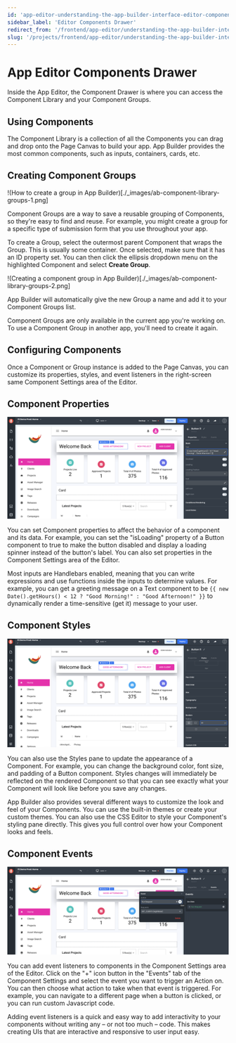 ```yaml
---
id: 'app-editor-understanding-the-app-builder-interface-editor-components-drawer'
sidebar_label: 'Editor Components Drawer'
redirect_from: '/frontend/app-editor/understanding-the-app-builder-interface/editor-components-drawer'
slug: '/projects/frontend/app-editor/understanding-the-app-builder-interface/editor-components-drawer'
---
```


# App Editor Components Drawer

Inside the App Editor, the Component Drawer is where you can access the Component Library and your Component Groups.

## Using Components

The Component Library is a collection of all the Components you can drag and drop onto the Page Canvas to build your app. App Builder provides the most common components, such as inputs, containers, cards, etc.

## Creating Component Groups

!(How to create a group in App Builder)[./_images/ab-component-library-groups-1.png]

Component Groups are a way to save a reusable grouping of Components, so they're easy to find and reuse. For example, you might create a group for a specific type of submission form that you use throughout your app.

To create a Group, select the outermost parent Component that wraps the Group. This is usually some container. Once selected, make sure that it has an ID property set. You can then click the ellipsis dropdown menu on the highlighted Component and select **Create Group**.

!(Creating a component group in App Builder)[./_images/ab-component-library-groups-2.png]

App Builder will automatically give the new Group a name and add it to your Component Groups list.

Component Groups are only available in the current app you're working on. To use a Component Group in another app, you'll need to create it again.

## Configuring Components

Once a Component or Group instance is added to the Page Canvas, you can customize its properties, styles, and event listeners in the right-screen same Component Settings area of the Editor.

## Component Properties

![App Builder's Component Properties](./_images/ab-component-settings-properties-1.png)

You can set Component properties to affect the behavior of a component and its data. For example, you can set the "isLoading" property of a Button component to true to make the button disabled and display a loading spinner instead of the button's label. You can also set properties in the Component Settings area of the Editor.

Most inputs are Handlebars enabled, meaning that you can write expressions and use functions inside the inputs to determine values. For example, you can get a greeting message on a Text component to be `{{ new Date().getHours() < 12 ? "Good Morning!" : "Good Afternoon!" }}` to dynamically render a time-sensitive (get it) message to your user.

## Component Styles

![App Builders Component Styles](./_images/ab-component-settings-styles-1.png)

You can also use the Styles pane to update the appearance of a Component. For example, you can change the background color, font size, and padding of a Button component. Styles changes will immediately be reflected on the rendered Component so that you can see exactly what your Component will look like before you save any changes.

App Builder also provides several different ways to customize the look and feel of your Components. You can use the built-in themes or create your custom themes. You can also use the CSS Editor to style your Component's styling pane directly. This gives you full control over how your Component looks and feels.

## Component Events

![App Builder's Component Events](./_images/ab-component-settings-events-1.png)

You can add event listeners to components in the Component Settings area of the Editor. Click on the "+" icon button in the "Events" tab of the Component Settings and select the event you want to trigger an Action on. You can then choose what action to take when that event is triggered. For example, you can navigate to a different page when a button is clicked, or you can run custom Javascript code.

Adding event listeners is a quick and easy way to add interactivity to your components without writing any – or not too much – code. This makes creating UIs that are interactive and responsive to user input easy.
